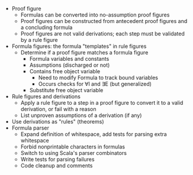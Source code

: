 - Proof figure
    - Formulas can be converted into no-assumption proof figures
    - Proof figures can be constructed from antecedent proof figures and a
      concluding formula
    - Proof figures are not valid derivations; each step must be validated by
      a rule figure
- Formula figures: the formula "templates" in rule figures
    - Determine if a proof figure matches a formula figure
        - Formula variables and constants
        - Assumptions (discharged or not)
        - Contains free object variable
            - Need to modify Formula to track bound variables
            - Occurs checks for ∀I and ∃E (but generalized)
        - Substitute free object variable
- Rule figures and derivations
    - Apply a rule figure to a step in a proof figure to convert it to a
      valid derivation, or fail with a reason
    - List unproven assumptions of a derivation (if any)
- Use derivations as "rules" (theorems)
- Formula parser
    - Expand definition of whitespace, add tests for parsing extra whitespace
    - Forbid nonprintable characters in formulas
    - Switch to using Scala's parser combinators
    - Write tests for parsing failures
    - Code cleanup and comments
